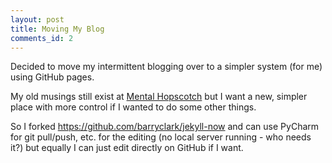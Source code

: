 ```yaml
---
layout: post
title: Moving My Blog
comments_id: 2
---
```


Decided to move my intermittent blogging over to a simpler system (for me) using GitHub pages.

My old musings still exist at [Mental Hopscotch](https://stigmergist.blogspot.com/) but I want a new, simpler place with more control if I wanted to do some other things.

So I forked https://github.com/barryclark/jekyll-now and can use PyCharm for git pull/push, etc. for the editing (no local server running - who needs it?) but equally I can just edit directly on GitHub if I want.